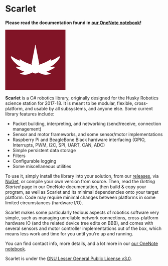 # Scarlet
**Please read the documentation found in [our OneNote notebook](https://1drv.ms/u/s!AseFMLuUHe5LlrNT8SEuX9cTHDTddA)!**

<img alt="Scarlet Logo" src="_Logo/ScarletLogo.png" width="192">

**Scarlet** is a C# robotics library, originally designed for the Husky Robotics science station for 2017-18. It is meant to be modular, flexible, cross-platform, and usable by all subsystems, and anyone else. Some current library features include:
- Packet building, interpreting, and networking (send/receive, connection management)
- Sensor and motor frameworks, and some sensor/motor implementations
- Raspberry Pi and BeagleBone Black hardware interfacing (GPIO, Interrupts, PWM, I2C, SPI, UART, CAN, ADC)
- Simple persistent data storage
- Filters
- Configurable logging
- Some miscellaneous utilities

To use it, simply install the library into your solution, from our [releases](https://github.com/huskyroboticsteam/Scarlet/releases), via [NuGet](https://www.nuget.org/packages/HuskyRobotics.Scarlet/), or compile your own version from source. Then, read the _Getting Started_ page in our OneNote documentation, then build & copy your program, as well as Scarlet and its minimal dependencies onto your target platform. Code may require minimal changes between platforms in some limited circumstances (hardware I/O).

Scarlet makes some particularly tedious aspects of robotics software very simple, such as managing unreliable network connections, cross-platform hardware IO (and the related device tree edits on BBB), and comes with several sensors and motor controller implementations out of the box, which means less work and time for you until you're up and running.

You can find contact info, more details, and a lot more in our [our OneNote notebook](https://1drv.ms/u/s!AseFMLuUHe5LlrNT8SEuX9cTHDTddA).

Scarlet is under the [GNU Lesser General Public License v3.0](LICENSE.txt).